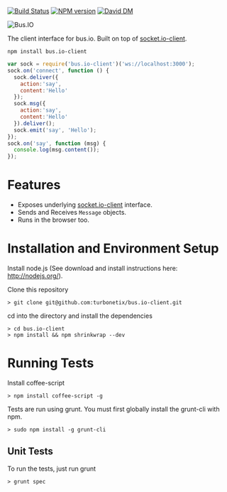 [![Build Status](https://travis-ci.org/turbonetix/bus.io-client.svg?branch=master)](https://travis-ci.org/turbonetix/bus.io-client)
[![NPM version](https://badge.fury.io/js/bus.io-client.svg)](http://badge.fury.io/js/bus.io-client)
[![David DM](https://david-dm.org/turbonetix/bus.io-client.png)](https://david-dm.org/turbonetix/bus.io-client.png)

![Bus.IO](https://raw.github.com/turbonetix/bus.io/master/logo.png)

The client interface for bus.io. Built on top of [socket.io-client](https://npmjs.org/package/socket.io-client "socket.io-client").

`npm install bus.io-client`

```javascript
var sock = require('bus.io-client')('ws://localhost:3000');
sock.on('connect', function () {
  sock.deliver({
    action:'say',
    content:'Hello'
  });
  sock.msg({
    action:'say',
    content:'Hello'
  }).deliver();
  sock.emit('say', 'Hello');
});
sock.on('say', function (msg) {
  console.log(msg.content());
});
```

# Features

* Exposes underlying [socket.io-client](https://npmjs.org/package/socket.io-client "socket.io-client") interface.
* Sends and Receives `Message` objects.
* Runs in the browser too.

# Installation and Environment Setup

Install node.js (See download and install instructions here: http://nodejs.org/).

Clone this repository

    > git clone git@github.com:turbonetix/bus.io-client.git

cd into the directory and install the dependencies

    > cd bus.io-client
    > npm install && npm shrinkwrap --dev

# Running Tests

Install coffee-script

    > npm install coffee-script -g

Tests are run using grunt.  You must first globally install the grunt-cli with npm.

    > sudo npm install -g grunt-cli

## Unit Tests

To run the tests, just run grunt

    > grunt spec
